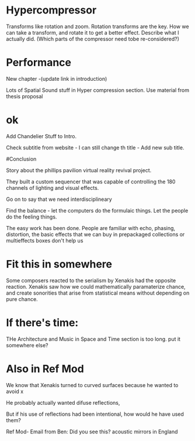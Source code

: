 # Hypercompressor

Transforms like rotation and zoom.  Rotation transforms are the
key. How we can take a transform, and rotate it to get a better
effect.  Describe what I actually did. (Which parts of the compressor
need tobe re-considered?)


# Performance

New chapter -(update link in introduction)

Lots of Spatial Sound stuff in Hyper compression section. Use material
from thesis proposal

# ok

Add Chandelier Stuff to Intro. 
 
Check subtitle from website - I can still change th title - Add new
sub title. 

#Conclusion

Story about the phillips pavilion virtual reality revival
project.

They built a custom sequencer that was capable of controlling the 180
channels of lighting and visual effects. 

Go on to say that we need interdisciplineary

Find the balance - let the computers do the formulaic things. Let the
people do the feeling things.

The easy work has been done. People are familiar with echo, phasing,
distortion, the basic effects that we can buy in prepackaged
collections or multieffects boxes don't help us 

# Fit this in somewhere

Some composers reacted to the serialism by Xenakis had the opposite reaction. Xenakis saw how we
could mathematically paramaterize chance, and create sonorities that
arise from statistical means without depending on pure chance. 

# If there's time:
THe Architecture and Music in Space and Time section is too long. put
it somewhere else?

# Also in Ref Mod 
We know that Xenakis turned to curved surfaces because he wanted to
avoid x

He probably actually wanted difuse reflections,

But if his use of reflections had been intentional, how would he have
used them? 

Ref Mod-  Email from Ben: Did you see this?  acoustic mirrors in
England
